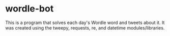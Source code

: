# wordle-bot
This is a program that solves each day's Wordle word and tweets about it. It was created using the tweepy, requests, re, and datetime modules/libraries.
